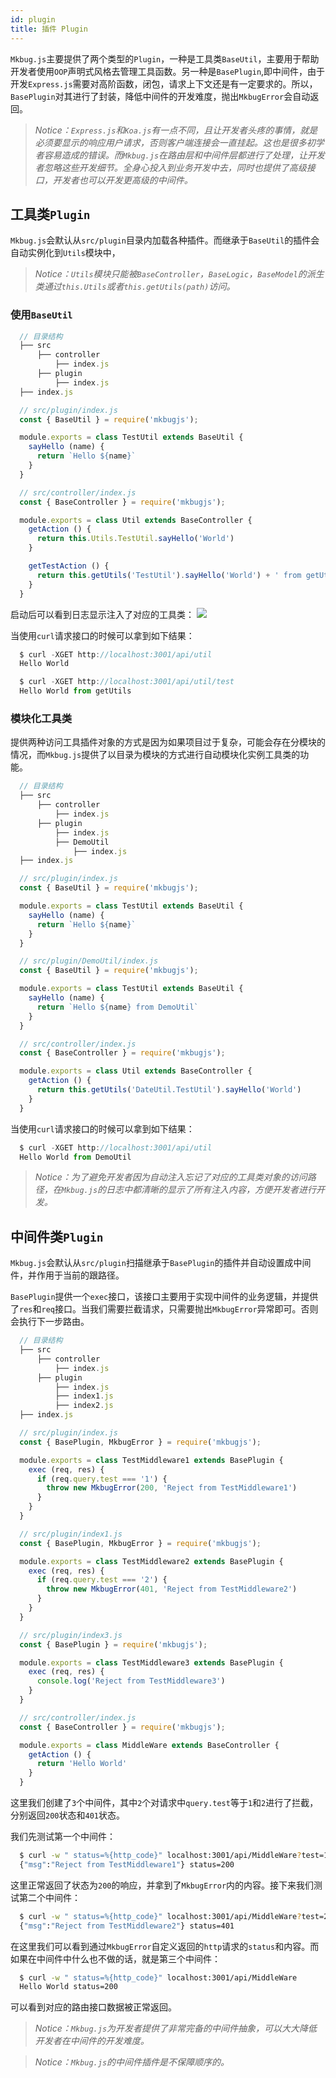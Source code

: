 ```yaml
---
id: plugin
title: 插件 Plugin
---
```

`Mkbug.js`主要提供了两个类型的`Plugin`，一种是工具类`BaseUtil`，主要用于帮助开发者使用`OOP`声明式风格去管理工具函数。另一种是`BasePlugin`,即中间件，由于开发`Express.js`需要对高阶函数，闭包，请求上下文还是有一定要求的。所以，`BasePlugin`对其进行了封装，降低中间件的开发难度，抛出`MkbugError`会自动返回。

> *Notice：`Express.js`和`Koa.js`有一点不同，且让开发者头疼的事情，就是必须要显示的响应用户请求，否则客户端连接会一直挂起。这也是很多初学者容易造成的错误。而`Mkbug.js`在路由层和中间件层都进行了处理，让开发者忽略这些开发细节。全身心投入到业务开发中去，同时也提供了高级接口，开发者也可以开发更高级的中间件。*

## 工具类`Plugin`
`Mkbug.js`会默认从`src/plugin`目录内加载各种插件。而继承于`BaseUtil`的插件会自动实例化到`Utils`模块中，

> *Notice：`Utils`模块只能被`BaseController`，`BaseLogic`，`BaseModel`的派生类通过`this.Utils`或者`this.getUtils(path)`访问。*

### 使用`BaseUtil`
```js
  // 目录结构
  ├── src 
      ├── controller 
          ├── index.js
      ├── plugin
          ├── index.js
  ├── index.js 

  // src/plugin/index.js
  const { BaseUtil } = require('mkbugjs');

  module.exports = class TestUtil extends BaseUtil {
    sayHello (name) {
      return `Hello ${name}`
    }
  }

  // src/controller/index.js
  const { BaseController } = require('mkbugjs');

  module.exports = class Util extends BaseController {
    getAction () {
      return this.Utils.TestUtil.sayHello('World')
    }

    getTestAction () {
      return this.getUtils('TestUtil').sayHello('World') + ' from getUtils'
    }
  }
```
启动后可以看到日志显示注入了对应的工具类：
![](/img/util1.png)

当使用`curl`请求接口的时候可以拿到如下结果：
```js
  $ curl -XGET http://localhost:3001/api/util
  Hello World

  $ curl -XGET http://localhost:3001/api/util/test
  Hello World from getUtils
```
### 模块化工具类
提供两种访问工具插件对象的方式是因为如果项目过于复杂，可能会存在分模块的情况，而`Mkbug.js`提供了以目录为模块的方式进行自动模块化实例工具类的功能。
```js
  // 目录结构
  ├── src 
      ├── controller 
          ├── index.js
      ├── plugin
          ├── index.js
          ├── DemoUtil
              ├── index.js
  ├── index.js 

  // src/plugin/index.js
  const { BaseUtil } = require('mkbugjs');

  module.exports = class TestUtil extends BaseUtil {
    sayHello (name) {
      return `Hello ${name}`
    }
  }

  // src/plugin/DemoUtil/index.js
  const { BaseUtil } = require('mkbugjs');

  module.exports = class TestUtil extends BaseUtil {
    sayHello (name) {
      return `Hello ${name} from DemoUtil`
    }
  }

  // src/controller/index.js
  const { BaseController } = require('mkbugjs');

  module.exports = class Util extends BaseController {
    getAction () {
      return this.getUtils('DateUtil.TestUtil').sayHello('World')
    }
  }
```
当使用`curl`请求接口的时候可以拿到如下结果：
```js
  $ curl -XGET http://localhost:3001/api/util
  Hello World from DemoUtil
```

> *Notice：为了避免开发者因为自动注入忘记了对应的工具类对象的访问路径，在`Mkbug.js`的日志中都清晰的显示了所有注入内容，方便开发者进行开发。*

## 中间件类`Plugin`
`Mkbug.js`会默认从`src/plugin`扫描继承于`BasePlugin`的插件并自动设置成中间件，并作用于当前的跟路径。

`BasePlugin`提供一个`exec`接口，该接口主要用于实现中间件的业务逻辑，并提供了`res`和`req`接口。当我们需要拦截请求，只需要抛出`MkbugError`异常即可。否则会执行下一步路由。

```js
  // 目录结构
  ├── src 
      ├── controller 
          ├── index.js
      ├── plugin
          ├── index.js
          ├── index1.js
          ├── index2.js
  ├── index.js 

  // src/plugin/index.js
  const { BasePlugin, MkbugError } = require('mkbugjs');

  module.exports = class TestMiddleware1 extends BasePlugin {
    exec (req, res) {
      if (req.query.test === '1') {
        throw new MkbugError(200, 'Reject from TestMiddleware1')
      }
    }
  }

  // src/plugin/index1.js
  const { BasePlugin, MkbugError } = require('mkbugjs');

  module.exports = class TestMiddleware2 extends BasePlugin {
    exec (req, res) {
      if (req.query.test === '2') {
        throw new MkbugError(401, 'Reject from TestMiddleware2')
      }
    }
  }

  // src/plugin/index3.js
  const { BasePlugin } = require('mkbugjs');

  module.exports = class TestMiddleware3 extends BasePlugin {
    exec (req, res) {
      console.log('Reject from TestMiddleware3')
    }
  }

  // src/controller/index.js
  const { BaseController } = require('mkbugjs');

  module.exports = class MiddleWare extends BaseController {
    getAction () {
      return 'Hello World'
    }
  }
```
这里我们创建了`3`个中间件，其中`2`个对请求中`query.test`等于`1`和`2`进行了拦截，分别返回`200`状态和`401`状态。

我们先测试第一个中间件：
```sh
  $ curl -w " status=%{http_code}" localhost:3001/api/MiddleWare?test=1
  {"msg":"Reject from TestMiddleware1"} status=200
```
这里正常返回了状态为`200`的响应，并拿到了`MkbugError`内的内容。接下来我们测试第二个中间件：
```sh
  $ curl -w " status=%{http_code}" localhost:3001/api/MiddleWare?test=2
  {"msg":"Reject from TestMiddleware2"} status=401
```
在这里我们可以看到通过`MkbugError`自定义返回的`http`请求的`status`和内容。而如果在中间件中什么也不做的话，就是第三个中间件：

```sh
  $ curl -w " status=%{http_code}" localhost:3001/api/MiddleWare
  Hello World status=200
```
可以看到对应的路由接口数据被正常返回。

> *Notice：`Mkbug.js`为开发者提供了非常完备的中间件抽象，可以大大降低开发者在中间件的开发难度。*

> *Notice：`Mkbug.js`的中间件插件是不保障顺序的。*